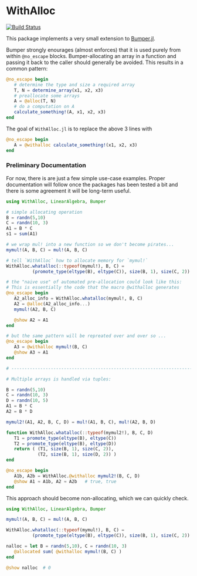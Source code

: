 # WithAlloc

<!-- [![Stable](https://img.shields.io/badge/docs-stable-blue.svg)](https://ACEsuit.github.io/WithAlloc.jl/stable/)
[![Dev](https://img.shields.io/badge/docs-dev-blue.svg)](https://ACEsuit.github.io/WithAlloc.jl/dev/) -->
[![Build Status](https://github.com/ACEsuit/WithAlloc.jl/actions/workflows/CI.yml/badge.svg?branch=main)](https://github.com/ACEsuit/WithAlloc.jl/actions/workflows/CI.yml?query=branch%3Amain)

This package implements a very small extension to [Bumper.jl](https://github.com/MasonProtter/Bumper.jl). 

Bumper strongly enourages (almost enforces) that it is used purely from within `@no_escape` blocks. Bumper-allocating an array in a function and passing it back to the caller should generally be avoided. This results in a common pattern: 
```julia
@no_escape begin 
   # determine the type and size a required array
   T, N = determine_array(x1, x2, x3)
   # preallocate some arrays
   A = @alloc(T, N)
   # do a computation on A 
   calculate_something!(A, x1, x2, x3)
end 
```
The goal of `WithAlloc.jl` is to replace the above 3 lines with 
```julia 
@no_escape begin 
   A = @withalloc calculate_something!(x1, x2, x3)
end
```

### Preliminary Documentation

For now, there is are just a few simple use-case examples. Proper documentation will follow once the packages has been tested a bit and there is some agreement it will be long-term useful. 
```julia
using WithAlloc, LinearAlgebra, Bumper 

# simple allocating operation
B = randn(5,10)
C = randn(10, 3)
A1 = B * C
s1 = sum(A1)

# we wrap mul! into a new function so we don't become pirates...
mymul!(A, B, C) = mul!(A, B, C)

# tell `WithAlloc` how to allocate memory for `mymul!`
WithAlloc.whatalloc(::typeof(mymul!), B, C) = 
          (promote_type(eltype(B), eltype(C)), size(B, 1), size(C, 2))

# the "naive use" of automated pre-allocation could look like this: 
# This is essentially the code that the macro @withalloc generates
@no_escape begin 
   A2_alloc_info = WithAlloc.whatalloc(mymul!, B, C)
   A2 = @alloc(A2_alloc_info...)
   mymul!(A2, B, C)

   @show A2 ≈ A1
end

# but the same pattern will be repreated over and over so ... 
@no_escape begin 
   A3 = @withalloc mymul!(B, C)
   @show A3 ≈ A1 
end

# ------------------------------------------------------------------------

# Multiple arrays is handled via tuples: 

B = randn(5,10)
C = randn(10, 3)
D = randn(10, 5)
A1 = B * C 
A2 = B * D

mymul2!(A1, A2, B, C, D) = mul!(A1, B, C), mul!(A2, B, D)

function WithAlloc.whatalloc(::typeof(mymul2!), B, C, D) 
   T1 = promote_type(eltype(B), eltype(C)) 
   T2 = promote_type(eltype(B), eltype(D))
   return ( (T1, size(B, 1), size(C, 2)), 
            (T2, size(B, 1), size(D, 2)) )
end

@no_escape begin 
   A1b, A2b = WithAlloc.@withalloc mymul2!(B, C, D)
   @show A1 ≈ A1b, A2 ≈ A2b   # true, true 
end
``` 

This approach should become non-allocating, which we can quickly check. 
```julia
using WithAlloc, LinearAlgebra, Bumper 

mymul!(A, B, C) = mul!(A, B, C)

WithAlloc.whatalloc(::typeof(mymul!), B, C) = 
          (promote_type(eltype(B), eltype(C)), size(B, 1), size(C, 2))

nalloc = let B = randn(5,10), C = randn(10, 3)
   @allocated sum( @withalloc mymul!(B, C) )
end          

@show nalloc  # 0 
```
